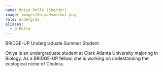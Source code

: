 ```yaml
---
name: Oniya Rolle (She/Her)
image: images/OniyaHeadshot.png
role: undergrad
aliases:
  - O Rolle
---
```


BRIDGE-UP Undergraduate Summer Student

Oniya is an undergraduate student at Clark Atlanta University majoring in Biology. As a BRIDGE-UP fellow, she is working on undestanding the ecological niche of Cholera. 
